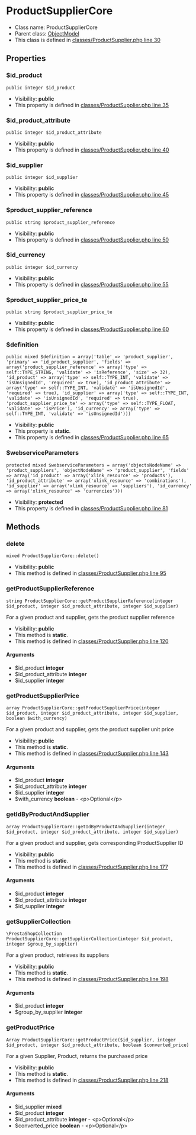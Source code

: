 ProductSupplierCore
===============






* Class name: ProductSupplierCore
* Parent class: [ObjectModel](ObjectModelCore)
* This class is defined in [classes/ProductSupplier.php line 30](https://github.com/PrestaShop/PrestaShop/blob/1.6.1.1/classes/ProductSupplier.php#L30)





Properties
----------


### $id_product

    public integer $id_product





* Visibility: **public**
* This property is defined in [classes/ProductSupplier.php line 35](https://github.com/PrestaShop/PrestaShop/blob/1.6.1.1/classes/ProductSupplier.php#35)


### $id_product_attribute

    public integer $id_product_attribute





* Visibility: **public**
* This property is defined in [classes/ProductSupplier.php line 40](https://github.com/PrestaShop/PrestaShop/blob/1.6.1.1/classes/ProductSupplier.php#40)


### $id_supplier

    public integer $id_supplier





* Visibility: **public**
* This property is defined in [classes/ProductSupplier.php line 45](https://github.com/PrestaShop/PrestaShop/blob/1.6.1.1/classes/ProductSupplier.php#45)


### $product_supplier_reference

    public string $product_supplier_reference





* Visibility: **public**
* This property is defined in [classes/ProductSupplier.php line 50](https://github.com/PrestaShop/PrestaShop/blob/1.6.1.1/classes/ProductSupplier.php#50)


### $id_currency

    public integer $id_currency





* Visibility: **public**
* This property is defined in [classes/ProductSupplier.php line 55](https://github.com/PrestaShop/PrestaShop/blob/1.6.1.1/classes/ProductSupplier.php#55)


### $product_supplier_price_te

    public string $product_supplier_price_te





* Visibility: **public**
* This property is defined in [classes/ProductSupplier.php line 60](https://github.com/PrestaShop/PrestaShop/blob/1.6.1.1/classes/ProductSupplier.php#60)


### $definition

    public mixed $definition = array('table' => 'product_supplier', 'primary' => 'id_product_supplier', 'fields' => array('product_supplier_reference' => array('type' => self::TYPE_STRING, 'validate' => 'isReference', 'size' => 32), 'id_product' => array('type' => self::TYPE_INT, 'validate' => 'isUnsignedId', 'required' => true), 'id_product_attribute' => array('type' => self::TYPE_INT, 'validate' => 'isUnsignedId', 'required' => true), 'id_supplier' => array('type' => self::TYPE_INT, 'validate' => 'isUnsignedId', 'required' => true), 'product_supplier_price_te' => array('type' => self::TYPE_FLOAT, 'validate' => 'isPrice'), 'id_currency' => array('type' => self::TYPE_INT, 'validate' => 'isUnsignedId')))





* Visibility: **public**
* This property is **static**.
* This property is defined in [classes/ProductSupplier.php line 65](https://github.com/PrestaShop/PrestaShop/blob/1.6.1.1/classes/ProductSupplier.php#65)


### $webserviceParameters

    protected mixed $webserviceParameters = array('objectsNodeName' => 'product_suppliers', 'objectNodeName' => 'product_supplier', 'fields' => array('id_product' => array('xlink_resource' => 'products'), 'id_product_attribute' => array('xlink_resource' => 'combinations'), 'id_supplier' => array('xlink_resource' => 'suppliers'), 'id_currency' => array('xlink_resource' => 'currencies')))





* Visibility: **protected**
* This property is defined in [classes/ProductSupplier.php line 81](https://github.com/PrestaShop/PrestaShop/blob/1.6.1.1/classes/ProductSupplier.php#81)


Methods
-------


### delete

    mixed ProductSupplierCore::delete()





* Visibility: **public**
* This method is defined in [classes/ProductSupplier.php line 95](https://github.com/PrestaShop/PrestaShop/blob/1.6.1.1/classes/ProductSupplier.php#95)




### getProductSupplierReference

    string ProductSupplierCore::getProductSupplierReference(integer $id_product, integer $id_product_attribute, integer $id_supplier)

For a given product and supplier, gets the product supplier reference



* Visibility: **public**
* This method is **static**.
* This method is defined in [classes/ProductSupplier.php line 120](https://github.com/PrestaShop/PrestaShop/blob/1.6.1.1/classes/ProductSupplier.php#120)


#### Arguments
* $id_product **integer**
* $id_product_attribute **integer**
* $id_supplier **integer**



### getProductSupplierPrice

    array ProductSupplierCore::getProductSupplierPrice(integer $id_product, integer $id_product_attribute, integer $id_supplier, boolean $with_currency)

For a given product and supplier, gets the product supplier unit price



* Visibility: **public**
* This method is **static**.
* This method is defined in [classes/ProductSupplier.php line 143](https://github.com/PrestaShop/PrestaShop/blob/1.6.1.1/classes/ProductSupplier.php#143)


#### Arguments
* $id_product **integer**
* $id_product_attribute **integer**
* $id_supplier **integer**
* $with_currency **boolean** - &lt;p&gt;Optional&lt;/p&gt;



### getIdByProductAndSupplier

    array ProductSupplierCore::getIdByProductAndSupplier(integer $id_product, integer $id_product_attribute, integer $id_supplier)

For a given product and supplier, gets corresponding ProductSupplier ID



* Visibility: **public**
* This method is **static**.
* This method is defined in [classes/ProductSupplier.php line 177](https://github.com/PrestaShop/PrestaShop/blob/1.6.1.1/classes/ProductSupplier.php#177)


#### Arguments
* $id_product **integer**
* $id_product_attribute **integer**
* $id_supplier **integer**



### getSupplierCollection

    \PrestaShopCollection ProductSupplierCore::getSupplierCollection(integer $id_product, integer $group_by_supplier)

For a given product, retrieves its suppliers



* Visibility: **public**
* This method is **static**.
* This method is defined in [classes/ProductSupplier.php line 198](https://github.com/PrestaShop/PrestaShop/blob/1.6.1.1/classes/ProductSupplier.php#198)


#### Arguments
* $id_product **integer**
* $group_by_supplier **integer**



### getProductPrice

    Array ProductSupplierCore::getProductPrice($id_supplier, integer $id_product, integer $id_product_attribute, boolean $converted_price)

For a given Supplier, Product, returns the purchased price



* Visibility: **public**
* This method is **static**.
* This method is defined in [classes/ProductSupplier.php line 218](https://github.com/PrestaShop/PrestaShop/blob/1.6.1.1/classes/ProductSupplier.php#218)


#### Arguments
* $id_supplier **mixed**
* $id_product **integer**
* $id_product_attribute **integer** - &lt;p&gt;Optional&lt;/p&gt;
* $converted_price **boolean** - &lt;p&gt;Optional&lt;/p&gt;



